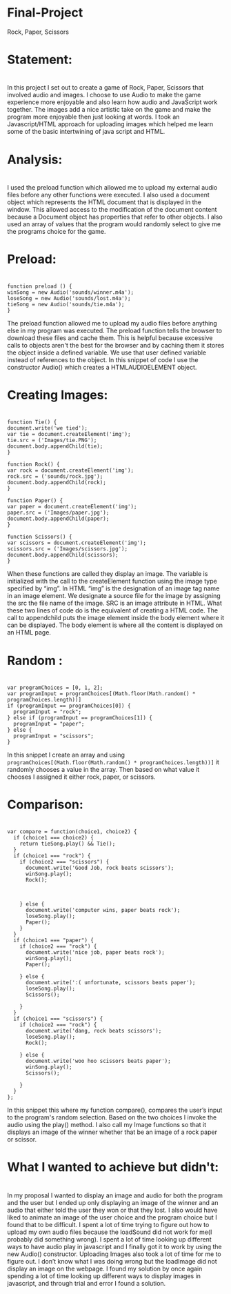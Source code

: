 # Final-Project
Rock, Paper, Scissors




# Statement: <h1> 
In this project I set out to create a game of Rock, Paper, Scissors that involved audio and images. I choose to use Audio to make the game experience more enjoyable and also learn how audio and JavaScript work together. The images add a nice artistic take on the game and make the program more enjoyable then just looking at words. I took an Javascript/HTML approach for uploading images which helped me learn some of the basic intertwining of java script and HTML.

# Analysis: <h1> 
  I used the preload function which allowed me to upload my external audio files before any other functions were executed. I also used a document object which represents the HTML document that is displayed in the window. This allowed access to the modification of the document content because a Document object has properties that refer to other objects. I also used an array of values that the program would randomly select to give me the programs choice for the game. 
  
  # Preload:  <h1> 
  ```
function preload () {
  winSong = new Audio('sounds/winner.m4a');
  loseSong = new Audio('sounds/lost.m4a');
  tieSong = new Audio('sounds/tie.m4a');
}
```
  The preload function allowed me to upload my audio files before anything else in my program was executed. The preload function tells the browser to download these files and cache them. This is helpful because excessive calls to objects aren't the best for the browser and by caching them it stores the object inside a defined variable. We use that user defined variable instead of references to the object. In this snippet of code I use the constructor Audio() which creates a HTMLAUDIOELEMENT object. 

# Creating Images:  <h1> 
   ```
  function Tie() {
  document.write('we tied');
  var tie = document.createElement('img');
  tie.src = ('Images/tie.PNG');
  document.body.appendChild(tie);
}

function Rock() {
  var rock = document.createElement('img');
  rock.src = ('sounds/rock.jpg');
  document.body.appendChild(rock);
}

function Paper() {
  var paper = document.createElement('img');
  paper.src = ('Images/paper.jpg');
  document.body.appendChild(paper);
}

function Scissors() {
  var scissors = document.createElement('img');
  scissors.src = ('Images/scissors.jpg');
  document.body.appendChild(scissors);
}
```
  When these functions are called they display an image. The variable is initialized with the call to the createElement function using the image type specified by “img”. In HTML “img” is the designation of an image tag name in an image element. We designate a source file for the image by assigning the src the file name of the image. SRC is an image attribute in HTML. What these two lines of code do is the equivalent of creating a HTML code. The call to appendchild puts the image element inside the body element where it can be displayed. The body element is where all the content is displayed on an HTML page. 

# Random :  <h1> 
```
var programChoices = [0, 1, 2];
var programInput = programChoices[(Math.floor(Math.random() * programChoices.length))]
if (programInput == programChoices[0]) {
  programInput = "rock";
} else if (programInput == programChoices[1]) {
  programInput = "paper";
} else {
  programInput = "scissors";
}
```
In this snippet I create an array and using ``` programChoices[(Math.floor(Math.random() * programChoices.length))] ``` it randomly chooses a value in the array. Then based on what value it chooses I assigned it either rock, paper, or scissors. 

# Comparison:  <h1>
```
var compare = function(choice1, choice2) {
  if (choice1 === choice2) {
    return tieSong.play() && Tie();
  }
  if (choice1 === "rock") {
    if (choice2 === "scissors") {
      document.write('Good Job, rock beats scissors');
      winSong.play();
      Rock();



    } else {
      document.write('computer wins, paper beats rock');
      loseSong.play();
      Paper();
    }
  }
  if (choice1 === "paper") {
    if (choice2 === "rock") {
      document.write('nice job, paper beats rock');
      winSong.play();
      Paper();

    } else {
      document.write(':( unfortunate, scissors beats paper');
      loseSong.play();
      Scissors();

    }
  }
  if (choice1 === "scissors") {
    if (choice2 === "rock") {
      document.write('dang, rock beats scissors');
      loseSong.play();
      Rock();

    } else {
      document.write('woo hoo scissors beats paper');
      winSong.play();
      Scissors();

    }
  }
};
```
In this snippet this where my function compare(), compares the user’s input to the program's random selection. Based on the two choices I invoke the audio using the play() method. I also call my Image functions so that it displays an image of the winner whether that be an image of a rock paper or scissor. 

# What I wanted to achieve but didn't: <h1>


In  my proposal I wanted to display an image and audio for both the program and the user but I ended up only displaying an image of the winner and an audio that either told the user they won or that they lost. I also would have liked to animate an image of the user choice and the program choice but I found that to be difficult. I spent a lot of time trying to figure out how to upload my own audio files because the loadSound did not work for me(I probably did something wrong). I spent a lot of time looking up different ways to have audio play in javascript and I finally got it to work by using the new Audio() constructor. Uploading Images also took a lot of time for me to figure out. I don’t know what I was doing wrong but the loadImage did not display an image on the webpage. I found my solution by once again spending a lot of time looking up different ways to display images in javascript, and through trial and error I found a solution. 
